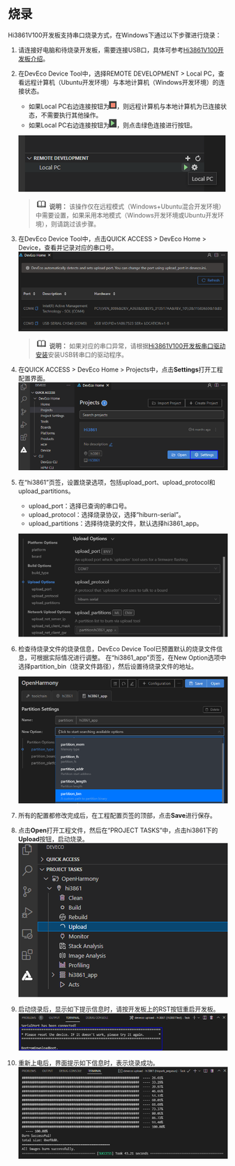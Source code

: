 # 烧录


Hi3861V100开发板支持串口烧录方式，在Windows下通过以下步骤进行烧录：


1. 请连接好电脑和待烧录开发板，需要连接USB口，具体可参考[Hi3861V100开发板介绍](https://gitee.com/openharmony/docs/blob/master/zh-cn/device-dev/quick-start/quickstart-lite-introduction-hi3861.md)。

2. 在DevEco Device Tool中，选择REMOTE DEVELOPMENT &gt; Local PC，查看远程计算机（Ubuntu开发环境）与本地计算机（Windows开发环境）的连接状态。
   - 如果Local PC右边连接按钮为![zh-cn_image_0000001261315939](figures/zh-cn_image_0000001261315939.png)，则远程计算机与本地计算机为已连接状态，不需要执行其他操作。
   - 如果Local PC右边连接按钮为![zh-cn_image_0000001261515989](figures/zh-cn_image_0000001261515989.png)，则点击绿色连接进行按钮。

   ![zh-cn_image_0000001261395999](figures/zh-cn_image_0000001261395999.png)

   > ![icon-note.gif](public_sys-resources/icon-note.gif) **说明：**
   > 该操作仅在远程模式（Windows+Ubuntu混合开发环境）中需要设置，如果采用本地模式（Windows开发环境或Ubuntu开发环境），则请跳过该步骤。

3. 在DevEco Device Tool中，点击QUICK ACCESS &gt; DevEco Home &gt; Device，查看并记录对应的串口号。
   ![zh-cn_image_0000001216274840](figures/zh-cn_image_0000001216274840.png)

   > ![icon-note.gif](public_sys-resources/icon-note.gif) **说明：**
   > 如果对应的串口异常，请根据[Hi3861V100开发板串口驱动安装](https://device.harmonyos.com/cn/docs/documentation/guide/hi3861-drivers-0000001058153433)安装USB转串口的驱动程序。

4. 在QUICK ACCESS &gt; DevEco Home &gt; Projects中，点击**Settings**打开工程配置界面。
   ![zh-cn_image_0000001198943768](figures/zh-cn_image_0000001198943768.png)

5. 在“hi3861”页签，设置烧录选项，包括upload_port、upload_protocol和upload_partitions。
   - upload_port：选择已查询的串口号。
   - upload_protocol：选择烧录协议，选择“hiburn-serial”。
   - upload_partitions：选择待烧录的文件，默认选择hi3861_app。

   ![zh-cn_image_0000001243704061](figures/zh-cn_image_0000001243704061.png)

6. 检查待烧录文件的烧录信息，DevEco Device Tool已预置默认的烧录文件信息，可根据实际情况进行调整。
   在“hi3861_app”页签，在New Option选项中选择partition_bin（烧录文件路径），然后设置待烧录文件的地址。

   ![zh-cn_image_0000001260919759](figures/zh-cn_image_0000001260919759.png)

7. 所有的配置都修改完成后，在工程配置页签的顶部，点击**Save**进行保存。

8. 点击**Open**打开工程文件，然后在“PROJECT TASKS”中，点击hi3861下的**Upload**按钮，启动烧录。
   ![zh-cn_image_0000001216440138](figures/zh-cn_image_0000001216440138.png)

9. 启动烧录后，显示如下提示信息时，请按开发板上的RST按钮重启开发板。
   ![zh-cn_image_0000001198466090](figures/zh-cn_image_0000001198466090.png)

10. 重新上电后，界面提示如下信息时，表示烧录成功。
   ![zh-cn_image_0000001216761476](figures/zh-cn_image_0000001216761476.png)
